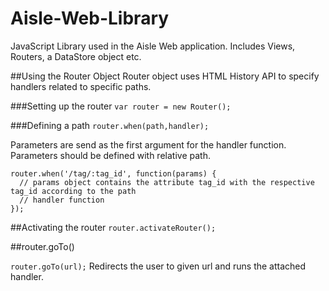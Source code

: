 # Aisle-Web-Library
JavaScript Library used in the Aisle Web application. Includes Views, Routers, a DataStore object etc.

##Using the Router Object
Router object uses HTML History API to specify handlers related to specific paths.

###Setting up the router
`var router = new Router();`

###Defining a path
`router.when(path,handler);`

Parameters are send as the first argument for the handler function. Parameters should be defined with relative path.

````
router.when('/tag/:tag_id', function(params) {
  // params object contains the attribute tag_id with the respective tag_id according to the path
  // handler function
});
````

##Activating the router
``router.activateRouter();``

##router.goTo()

``router.goTo(url);``
Redirects the user to given url and runs the attached handler.





